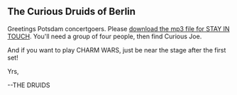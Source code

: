 ## The Curious Druids of Berlin

Greetings Potsdam concertgoers. Please [download the mp3 file for STAY IN TOUCH](events/lights-out/stay-in-touch.mp3). You'll need a group of four people, then find Curious Joe.

And if you want to play CHARM WARS, just be near the stage after the first set!

Yrs,

--THE DRUIDS
